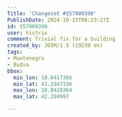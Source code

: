 ```yaml
---
Title: 'Changeset #157909398'
PublishDate: 2024-10-15T08:23:27Z
id: 157909398
user: histrio
comment: Trivial fix for a building
created_by: JOSM/1.5 (19230 en)
tags:
- Montenegro
- Budva
bbox:
  min_lon: 18.8417366
  min_lat: 42.2947336
  max_lon: 18.8420364
  max_lat: 42.294997

---
```

